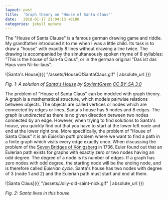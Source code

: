 ```yaml
---
layout: post
title:  'Graph theory on "House of Santa Claus"'
date:   2018-01-17 21:04:13 +0100
categories: jekyll update
---
```


The "House of Santa Clause" is a famous german drawing game and riddle. My grandfather introduced it to me when I was a little child. Its task is to draw a "house" with exactly 8 lines without drawing a line twice. The drawing is accompanied by the simultaneously spoken rhyme of 8 syllables: "This is the house of San-ta Claus", or in the german original "Das ist das Haus vom Ni-ko-laus".

![Santa's House]({{ "/assets/HouseOfSantaClaus.gif" | absolute_url }})

*Fig. 1: A solution of [Santa's House](https://de.wikipedia.org/wiki/Haus_vom_Nikolaus#/media/File:Blender3D_HouseOfStNiclas.gif) by [SoylentGreen](https://commons.wikimedia.org/wiki/User:SoylentGreen) [CC BY-SA 3.0](http://creativecommons.org/licenses/by-sa/3.0/)*

The problem of "House of Santa Claus" can be modeled with graph theory. A graph is a mathematical structure, which models pairwise relations between objects. The objects are called vertices or nodes which are connected by edges or lines. Santa's house has 5 nodes and 8 edges. The graph is *undirected* as there is no given direction between two nodes connected by an edge. However, when trying to find solutions to Santa's house, you quickly find out that you have to start at the lower left node and end at the lower right one. More specifically, the problem of "House of Santa Claus" it is an *Eulerian path* problem where we want to find a path in a finite graph which visits every edge exactly once. When discussing the problem of the [Seven Bridges of Königsberg](https://en.wikipedia.org/wiki/Seven_Bridges_of_Königsberg) in 1736, Euler found out that an Eulerian path exists for graphs with exactly zero or two nodes having an odd degree. The degree of a node is its number of edges. If a graph has zero nodes with odd degree, the starting node will be the ending node, and is therefore called *Eulerian cycle*. Santa's house has two nodes with degree of 3 (node 1 and 2) and the Eulerian path must start and end at them.

![Santa Claus]({{ "/assets/Jolly-old-saint-nick.gif" | absolute_url }})

*Fig. 2: Santa lives in this house*

